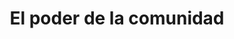 ---
title: El poder de la comunidad
description: Y cómo ser parte de una te puede ayudar a cumplir tus objetivos.
published_at: 2022-05-28
external_url: https://perrodinero.substack.com/p/el-poder-de-la-comunidad
cover_path: img/newsletters/nina_playa_poder_de_la_comunidad.jpeg
cover_alt: Nina, llena de arena en la playa.
---